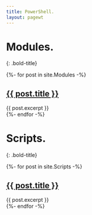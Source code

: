 ```yaml
---
title: PowerShell.
layout: pagewt
---
```


# Modules.
{: .bold-title}

<div class="gridcontainer">
    {%- for post in site.Modules -%}
    <div class="post-list borderl">
        <h2 class="post-title"><a href="{{ post.url | relative_url }}">{{ post.title }}</a></h2>
        {{ post.excerpt }}
    </div>
    {%- endfor -%}
</div>

# Scripts.
{: .bold-title}

<div class="gridcontainer">
    {%- for post in site.Scripts -%}
    <div class="post-list borderl">
        <h2 class="post-title"><a href="{{ post.url | relative_url }}">{{ post.title }}</a></h2>
        {{ post.excerpt }}
    </div>
    {%- endfor -%}
</div>
